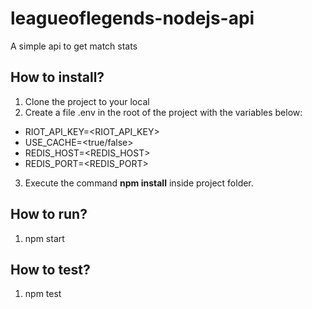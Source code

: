 # leagueoflegends-nodejs-api
A simple api to get match stats

## How to install?
1) Clone the project to your local
2) Create a file .env in the root of the project with the variables below:
  * RIOT_API_KEY=<RIOT_API_KEY>
  * USE_CACHE=<true/false>
  * REDIS_HOST=<REDIS_HOST>
  * REDIS_PORT=<REDIS_PORT>
3) Execute the command <b>npm install</b> inside project folder.

## How to run?
1) npm start

## How to test?
1) npm test
